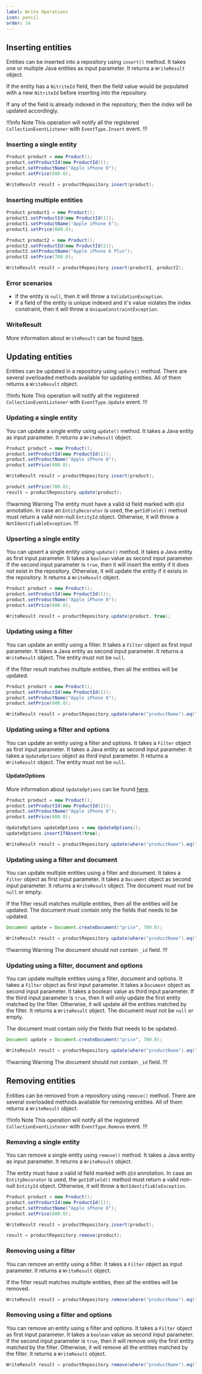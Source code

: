 ```yaml
---
label: Write Operations
icon: pencil
order: 14
---
```


## Inserting entities

Entities can be inserted into a repository using `insert()` method. It takes one or multiple Java entities as input parameter. It returns a `WriteResult` object.

If the entity has a `NitriteId` field, then the field value would be populated with a new `NitriteId` before inserting into the repository.

If any of the field is already indexed in the repository, then the index will be updated accordingly.

!!!info Note
This operation will notify all the registered `CollectionEventListener` with `EventType.Insert` event.
!!!

### Inserting a single entity

```java
Product product = new Product();
product.setProductId(new ProductId());
product.setProductName("Apple iPhone 6");
product.setPrice(600.0);

WriteResult result = productRepository.insert(product);
```

### Inserting multiple entities

```java
Product product1 = new Product();
product1.setProductId(new ProductId(1));
product1.setProductName("Apple iPhone 6");
product1.setPrice(600.0);

Product product2 = new Product();
product2.setProductId(new ProductId(2));
product2.setProductName("Apple iPhone 6 Plus");
product2.setPrice(700.0);

WriteResult result = productRepository.insert(product1, product2);
```

### Error scenarios

- If the entity is `null`, then it will throw a `ValidationException`.
- If a field of the entity is unique indexed and it's value violates the index constraint, then it will throw a `UniqueConstraintException`.

### WriteResult

More information about `WriteResult` can be found [here](../collection/write.md#writeresult).

## Updating entities

Entities can be updated in a repository using `update()` method. There are several overloaded methods available for updating entities. All of them returns a `WriteResult` object.

!!!info Note
This operation will notify all the registered `CollectionEventListener` with `EventType.Update` event.
!!!

### Updating a single entity

You can update a single entity using `update()` method. It takes a Java entity as input parameter. It returns a `WriteResult` object.

```java
Product product = new Product();
product.setProductId(new ProductId(1));
product.setProductName("Apple iPhone 6");
product.setPrice(600.0);

WriteResult result = productRepository.insert(product);

product.setPrice(700.0);
result = productRepository.update(product);
```

!!!warning Warning
The entity must have a valid id field marked with `@Id` annotation. In case an `EntityDecorator` is used, the `getIdField()` method must return a valid non-null `EntityId` object. Otherwise, it will throw a `NotIdentifiableException`.
!!!

### Upserting a single entity

You can upsert a single entity using `update()` method. It takes a Java entity as first input parameter. It takes a `boolean` value as second input parameter. If the second input parameter is `true`, then it will insert the entity if it does not exist in the repository. Otherwise, it will update the entity if it exists in the repository. It returns a `WriteResult` object.

```java
Product product = new Product();
product.setProductId(new ProductId(1));
product.setProductName("Apple iPhone 6");
product.setPrice(600.0);

WriteResult result = productRepository.update(product, true);
```

### Updating using a filter

You can update an entity using a filter. It takes a `Filter` object as first input parameter. It takes a Java entity as second input parameter. It returns a `WriteResult` object. The entity must not be `null`.

If the filter result matches multiple entities, then all the entities will be updated.

```java
Product product = new Product();
product.setProductId(new ProductId(1));
product.setProductName("Apple iPhone 6");
product.setPrice(600.0);

WriteResult result = productRepository.update(where("productName").eq("Apple iPhone 6"), product);
```

### Updating using a filter and options

You can update an entity using a filter and options. It takes a `Filter` object as first input parameter. It takes a Java entity as second input parameter. It takes a `UpdateOptions` object as third input parameter. It returns a `WriteResult` object. The entity must not be `null`.

#### UpdateOptions

More information about `UpdateOptions` can be found [here](../collection/write.md#updateoptions).

```java
Product product = new Product();
product.setProductId(new ProductId(1));
product.setProductName("Apple iPhone 6");
product.setPrice(600.0);

UpdateOptions updateOptions = new UpdateOptions();
updateOptions.insertIfAbsent(true);

WriteResult result = productRepository.update(where("productName").eq("Apple iPhone 6"), product, updateOptions);
```

### Updating using a filter and document

You can update multiple entities using a filter and document. It takes a `Filter` object as first input parameter. It takes a `Document` object as second input parameter. It returns a `WriteResult` object. The document must not be `null` or empty. 

If the filter result matches multiple entities, then all the entities will be updated. The document must contain only the fields that needs to be updated.

```java
Document update = Document.createDocument("price", 700.0);

WriteResult result = productRepository.update(where("productName").eq("Apple iPhone 6"), update);
```

!!!warning Warning
The document should not contain `_id` field.
!!!

### Updating using a filter, document and options

You can update multiple entities using a filter, document and options. It takes a `Filter` object as first input parameter. It takes a `Document` object as second input parameter. It takes a boolean value as third input parameter. If the third input parameter is `true`, then it will only update the first entity matched by the filter. Otherwise, it will update all the entities matched by the filter. It returns a `WriteResult` object. The document must not be `null` or empty.

The document must contain only the fields that needs to be updated.

```java
Document update = Document.createDocument("price", 700.0);

WriteResult result = productRepository.update(where("productName").eq("Apple iPhone 6"), update, false);
```

!!!warning Warning
The document should not contain `_id` field.
!!!

## Removing entities

Entities can be removed from a repository using `remove()` method. There are several overloaded methods available for removing entities. All of them returns a `WriteResult` object.

!!!info Note
This operation will notify all the registered `CollectionEventListener` with `EventType.Remove` event.
!!!

### Removing a single entity

You can remove a single entity using `remove()` method. It takes a Java entity as input parameter. It returns a `WriteResult` object.

The entity must have a valid id field marked with `@Id` annotation. In case an `EntityDecorator` is used, the `getIdField()` method must return a valid non-null `EntityId` object. Otherwise, it will throw a `NotIdentifiableException`.

```java
Product product = new Product();
product.setProductId(new ProductId(1));
product.setProductName("Apple iPhone 6");
product.setPrice(600.0);

WriteResult result = productRepository.insert(product);

result = productRepository.remove(product);
```

### Removing using a filter

You can remove an entity using a filter. It takes a `Filter` object as input parameter. It returns a `WriteResult` object.

If the filter result matches multiple entities, then all the entities will be removed.

```java
WriteResult result = productRepository.remove(where("productName").eq("Apple iPhone 6"));
```

### Removing using a filter and options

You can remove an entity using a filter and options. It takes a `Filter` object as first input parameter. It takes a `boolean` value as second input parameter. If the second input parameter is `true`, then it will remove only the first entity matched by the filter. Otherwise, it will remove all the entities matched by the filter. It returns a `WriteResult` object.

```java
WriteResult result = productRepository.remove(where("productName").eq("Apple iPhone 6"), false);
```
